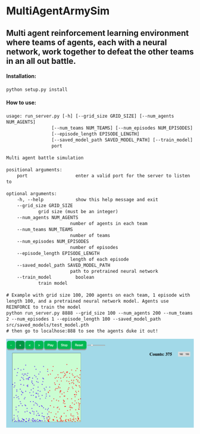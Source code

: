# MultiAgentArmySim

## Multi agent reinforcement learning environment where teams of agents, each with a neural network, work together to defeat the other teams in an all out battle.

#### Installation:
	python setup.py install

#### How to use:
	usage: run_server.py [-h] [--grid_size GRID_SIZE] [--num_agents NUM_AGENTS]
                     [--num_teams NUM_TEAMS] [--num_episodes NUM_EPISODES]
                     [--episode_length EPISODE_LENGTH]
                     [--saved_model_path SAVED_MODEL_PATH] [--train_model]
                     port

	Multi agent battle simulation

	positional arguments:
		port                  enter a valid port for the server to listen to

	optional arguments:
  		-h, --help            show this help message and exit
  		--grid_size GRID_SIZE 
				grid size (must be an integer)
  		--num_agents NUM_AGENTS
                        	number of agents in each team
  		--num_teams NUM_TEAMS
                        	number of teams
  		--num_episodes NUM_EPISODES
                	        number of episodes
  		--episode_length EPISODE_LENGTH
                	        length of each episode
  		--saved_model_path SAVED_MODEL_PATH
                	        path to pretrained neural network
  		--train_model         boolean
				train model
	
	# Example with grid size 100, 200 agents on each team, 1 episode with length 100, and a pretrained neural network model. Agents use REINFORCE to train the model
	python run_server.py 8888 --grid_size 100 --num_agents 200 --num_teams 2 --num_episodes 1 --episode_length 100 --saved_model_path src/saved_models/test_model.pth
	# then go to localhose:888 to see the agents duke it out!

![](images/demo.png)
